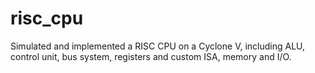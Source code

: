 # risc_cpu
Simulated and implemented a RISC CPU on a Cyclone V, including ALU, control unit, bus system, registers and custom ISA, memory and I/O.


